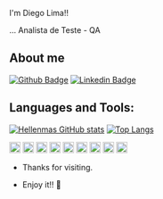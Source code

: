 I'm Diego Lima!!
 
… Analista de Teste - QA

## About me 
[![Github Badge](https://img.shields.io/badge/-Github-000?style=flat-square&logo=Github&logoColor=white&link=https://github.com/DiegoLima2018)](https://github.com/DiegoLima2018)
[![Linkedin Badge](https://img.shields.io/badge/-LinkedIn-blue?style=flat-square&logo=Linkedin&logoColor=white&link=www.linkedin.com/in/diego-rodrigues-lima1989)](www.linkedin.com/in/diego-rodrigues-lima1989)

## Languages and Tools:
[![Hellenmas GitHub stats](https://github-readme-stats.vercel.app/api?username=DiegoLima2018)](https://github.com/DiegoLima2018/github-readme-stats)
[![Top Langs](https://github-readme-stats.vercel.app/api/top-langs/?username=DiegoLima2018&layout=compact)](https://github.com/DiegoLima2018/github-readme-stats)


<code><img height="20" src="https://img.shields.io/badge/Java-ED8B00?style=for-the-badge&logo=java&logoColor=white"></code>
<code><img height="20" src="https://img.shields.io/badge/Spring-6DB33F?style=for-the-badge&logo=spring&logoColor=white"></code>
<code><img height="20" src="https://img.shields.io/badge/MySQL-00000F?style=for-the-badge&logo=mysql&logoColor=white"></code>
<code><img height="20" src="https://img.shields.io/badge/Postman-FF6C37?style=for-the-badge&logo=Postman&logoColor=white"></code>
<code><img height="20" src="https://img.shields.io/badge/Git-F05032?style=for-the-badge&logo=git&logoColor=white"></code>
<code><img height="20" src="https://img.shields.io/badge/JavaScript-323330?style=for-the-badge&logo=javascript&logoColor=F7DF1E"></code>
<code><img height="20" src="https://img.shields.io/badge/HTML-239120?style=for-the-badge&logo=html5&logoColor=white"></code>
<code><img height="20" src="https://img.shields.io/badge/CSS-239120?&style=for-the-badge&logo=css3&logoColor=white"></code>
<code><img height="20" src="https://img.shields.io/badge/TypeScript-007ACC?style=for-the-badge&logo=typescript&logoColor=white"></code>

- Thanks for visiting. 
 
- Enjoy it!! 🤖
